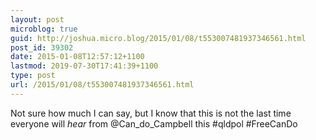 ```yaml
---
layout: post
microblog: true
guid: http://joshua.micro.blog/2015/01/08/t553007481937346561.html
post_id: 39302
date: 2015-01-08T12:57:12+1100
lastmod: 2019-07-30T17:41:39+1100
type: post
url: /2015/01/08/t553007481937346561.html
---
```

Not sure how much I can say, but I know that this is not the last time everyone will *hear* from @Can_do_Campbell this #qldpol #FreeCanDo
